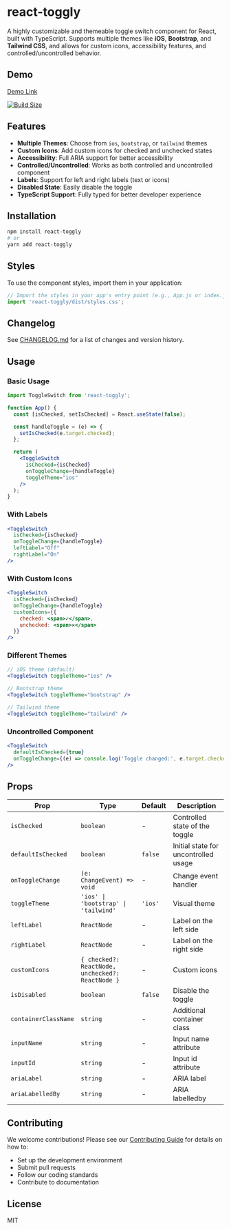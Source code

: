 # react-toggly

A highly customizable and themeable toggle switch component for React, built with TypeScript. Supports multiple themes like **iOS**, **Bootstrap**, and **Tailwind CSS**, and allows for custom icons, accessibility features, and controlled/uncontrolled behavior.

## Demo
[Demo Link](https://farisnceit.github.io/react-toggly/)

[![Build Size](https://img.shields.io/bundlephobia/minzip/react-toggly?label=bundlesize)](https://bundlephobia.com/result?p=react-toggly)

## Features

- **Multiple Themes**: Choose from `ios`, `bootstrap`, or `tailwind` themes
- **Custom Icons**: Add custom icons for checked and unchecked states
- **Accessibility**: Full ARIA support for better accessibility
- **Controlled/Uncontrolled**: Works as both controlled and uncontrolled component
- **Labels**: Support for left and right labels (text or icons)
- **Disabled State**: Easily disable the toggle
- **TypeScript Support**: Fully typed for better developer experience

## Installation

```bash
npm install react-toggly
# or
yarn add react-toggly
```

## Styles

To use the component styles, import them in your application:

```jsx
// Import the styles in your app's entry point (e.g., App.js or index.js)
import 'react-toggly/dist/styles.css';
```

## Changelog

See [CHANGELOG.md](https://github.com/farisnceit/react-toggly/blob/main/CHANGELOG.md) for a list of changes and version history.

## Usage

### Basic Usage

```jsx
import ToggleSwitch from 'react-toggly';

function App() {
  const [isChecked, setIsChecked] = React.useState(false);

  const handleToggle = (e) => {
    setIsChecked(e.target.checked);
  };

  return (
    <ToggleSwitch
      isChecked={isChecked}
      onToggleChange={handleToggle}
      toggleTheme="ios"
    />
  );
}
```

### With Labels

```jsx
<ToggleSwitch
  isChecked={isChecked}
  onToggleChange={handleToggle}
  leftLabel="Off"
  rightLabel="On"
/>
```

### With Custom Icons

```jsx
<ToggleSwitch
  isChecked={isChecked}
  onToggleChange={handleToggle}
  customIcons={{
    checked: <span>✓</span>,
    unchecked: <span>✕</span>
  }}
/>
```

### Different Themes

```jsx
// iOS theme (default)
<ToggleSwitch toggleTheme="ios" />

// Bootstrap theme
<ToggleSwitch toggleTheme="bootstrap" />

// Tailwind theme
<ToggleSwitch toggleTheme="tailwind" />
```

### Uncontrolled Component

```jsx
<ToggleSwitch
  defaultIsChecked={true}
  onToggleChange={(e) => console.log('Toggle changed:', e.target.checked)}
/>
```

## Props

| Prop | Type | Default | Description |
|------|------|---------|-------------|
| `isChecked` | `boolean` | - | Controlled state of the toggle |
| `defaultIsChecked` | `boolean` | `false` | Initial state for uncontrolled usage |
| `onToggleChange` | `(e: ChangeEvent) => void` | - | Change event handler |
| `toggleTheme` | `'ios' \| 'bootstrap' \| 'tailwind'` | `'ios'` | Visual theme |
| `leftLabel` | `ReactNode` | - | Label on the left side |
| `rightLabel` | `ReactNode` | - | Label on the right side |
| `customIcons` | `{ checked?: ReactNode, unchecked?: ReactNode }` | - | Custom icons |
| `isDisabled` | `boolean` | `false` | Disable the toggle |
| `containerClassName` | `string` | - | Additional container class |
| `inputName` | `string` | - | Input name attribute |
| `inputId` | `string` | - | Input id attribute |
| `ariaLabel` | `string` | - | ARIA label |
| `ariaLabelledBy` | `string` | - | ARIA labelledby |

## Contributing

We welcome contributions! Please see our [Contributing Guide](CONTRIBUTING.md) for details on how to:
- Set up the development environment
- Submit pull requests
- Follow our coding standards
- Contribute to documentation

## License

MIT 
